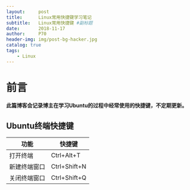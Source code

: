 ```yaml
---
layout:     post                    
title:      Linux常用快捷键学习笔记               
subtitle:   Linux常用快捷键 #副标题
date:       2018-11-17              
author:     P70                      
header-img: img/post-bg-hacker.jpg    
catalog: true                       
tags:                               
    - Linux
---
```


# 前言

**此篇博客会记录博主在学习Ubuntu的过程中经常使用的快捷键，不定期更新。**

## Ubuntu终端快捷键

| 功能 | 快捷键 |
| ---- | ---- |
| 打开终端 | Ctrl+Alt+T |
| 新建终端窗口 | Ctrl+Shift+N |
| 关闭终端窗口 | Ctrl+Shift+Q |